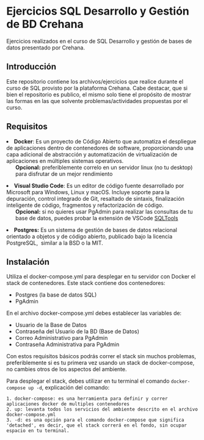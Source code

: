 # **Ejercicios SQL Desarrollo y Gestión de BD Crehana**

Ejercicios realizados en el curso de SQL Desarrollo y gestión de bases de datos presentado por Crehana.

## **Introducción**

Este repositorio contiene los archivos/ejercicios que realice durante el curso de SQL provisto por la plataforma Crehana. Cabe destacar, que si bien el repositorio es publico, el mismo solo tiene el propósito de mostrar las formas en las que solvente problemas/actividades propuestas por el curso.

## **Requisitos**

<li>
<strong>Docker</strong>: Es un proyecto de Código Abierto que automatiza el despliegue de aplicaciones dentro de contenedores de software, proporcionando una capa adicional de abstracción y automatización de virtualización de aplicaciones en múltiples sistemas operativos.
<ol><strong>Opcional:</strong> preferiblemente correlo en un servidor linux (no tu desktop) para disfrutar de un mejor rendimiento</ol>
</li>
<li><strong>Visual Studio Code</strong>: Es un editor de código fuente desarrollado por Microsoft para Windows, Linux y macOS. Incluye soporte para la depuración, control integrado de Git, resaltado de sintaxis, finalización inteligente de código, fragmentos y refactorización de código.
<ol><strong>Opcional:</strong> si no quieres usar PgAdmin para realizar las consultas de tu base de datos, puedes probar la extensión de VSCode <a href="https://marketplace.visualstudio.com/items?itemName=mtxr.sqltools">SQLTools</a></ol></li>
<li><strong>Postgres:</strong> Es un sistema de gestión de bases de datos relacional orientado a objetos y de código abierto, publicado bajo la licencia PostgreSQL, ​ similar a la BSD o la MIT.</li>

## **Instalación**

Utiliza el docker-compose.yml para desplegar en tu servidor con Docker el stack de contenedores. Este stack contiene dos contenedores:

- Postgres (la base de datos SQL)
- PgAdmin

En el archivo docker-compose.yml debes establecer las variables de:

- Usuario de la Base de Datos
- Contraseña del Usuario de la BD (Base de Datos)
- Correo Administrativo para PgAdmin
- Contraseña Administrativa para PgAdmin

Con estos requisitos básicos podrás correr el stack sin muchos problemas, preferiblemente si es tu primera vez usando un stack de docker-compose, no cambies otros de los aspectos del ambiente.

Para desplegar el stack, debes utilizar en tu terminal el comando `docker-compose up -d`, explicación del comando:

    1. docker-compose: es una herramienta para definir y correr aplicaciones docker de multiples contenedores
    2. up: levanta todos los servicios del ambiente descrito en el archivo docker-compose.yml
    3. -d: es una opción para el comando docker-compose que significa 'detached', es decir, que el stack correrá en el fondo, sin ocupar espacio en tu terminal.
